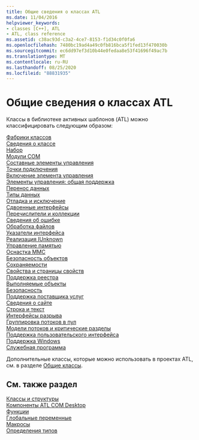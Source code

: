 ```yaml
---
title: Общие сведения о классах ATL
ms.date: 11/04/2016
helpviewer_keywords:
- classes [C++], ATL
- ATL, class reference
ms.assetid: c38ac93d-c3a2-4ce7-8153-f1d34c0f0fa6
ms.openlocfilehash: 7480bc19ad4a49c0fb816bca5f1fed13f470030b
ms.sourcegitcommit: ec6dd97ef3d10b44e0fedaa8e53f41696f49ac7b
ms.translationtype: MT
ms.contentlocale: ru-RU
ms.lasthandoff: 08/25/2020
ms.locfileid: "88831935"
---
```

# <a name="atl-class-overview"></a>Общие сведения о классах ATL

Классы в библиотеке активных шаблонов (ATL) можно классифицировать следующим образом:

[Фабрики классов](../atl/class-factories-classes.md)\
[Сведения о классе](../atl/class-information-classes.md)\
[Набор](../atl/collection-classes.md)\
[Модули COM](../atl/com-modules-classes.md)\
[Составные элементы управления](../atl/composite-controls-classes.md)\
[Точки подключения](../atl/connection-points-classes.md)\
[Включение элемента управления](../atl/control-containment-classes.md)\
[Элементы управления: общая поддержка](../atl/controls-general-support-classes.md)\
[Перенос данных](../atl/data-transfer-classes.md)\
[Типы данных](../atl/data-types-classes.md)\
[Отладка и исключение](../atl/debugging-and-exceptions-classes.md)\
[Сдвоенные интерфейсы](../atl/dual-interfaces-classes.md)\
[Перечислители и коллекции](../atl/enumerators-and-collections-classes.md)\
[Сведения об ошибке](../atl/error-information-classes.md)\
[Обработка файлов](../atl/file-handling-classes.md)\
[Указатели интерфейса](../atl/interface-pointers-classes.md)\
[Реализация IUnknown](../atl/iunknown-implementation-classes.md)\
[Управление памятью](../atl/memory-management-classes.md)\
[Оснастка MMC](../atl/mmc-snap-in-classes.md)\
[Безопасность объектов](../atl/object-safety-classes.md)\
[Сохраняемости](../atl/persistence-classes.md)\
[Свойства и страницы свойств](../atl/properties-and-property-pages-classes.md)\
[Поддержка реестра](../atl/registry-support-classes.md)\
[Выполняемые объекты](../atl/running-objects-classes.md)\
[Безопасность](../atl/security-classes.md)\
[Поддержка поставщика услуг](../atl/service-provider-support-classes.md)\
[Сведения о сайте](../atl/site-information-classes.md)\
[Строка и текст](../atl/string-and-text-classes.md)\
[Интерфейсы разрыва](../atl/tear-off-interfaces-classes.md)\
[Группировка потоков в пул](../atl/thread-pooling-classes.md)\
[Модели потоков и критические разделы](../atl/threading-models-and-critical-sections-classes.md)\
[Поддержка пользовательского интерфейса](../atl/ui-support-classes.md)\
[Поддержка Windows](../atl/windows-support-classes.md)\
[Служебная программа](../atl/utility-classes.md)

Дополнительные классы, которые можно использовать в проектах ATL, см. в разделе [Общие классы](../atl-mfc-shared/atl-mfc-shared-classes.md).

## <a name="see-also"></a>См. также раздел

[Классы и структуры](../atl/reference/atl-classes.md)<br/>
[Компоненты ATL COM Desktop](../atl/atl-com-desktop-components.md)<br/>
[Функции](../atl/reference/atl-functions.md)<br/>
[Глобальные переменные](../atl/reference/atl-global-variables.md)<br/>
[Макросы](../atl/reference/atl-macros.md)<br/>
[Определения типов](../atl/reference/atl-typedefs.md)
